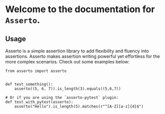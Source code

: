 # Welcome to the documentation for `Asserto`.

## Usage

Asserto is a simple assertion library to add flexibility and fluency into assertions.  Asserto
makes assertion writing powerful yet effortless for the more complex scenarios.  Check out some
examples below:

``` { .python .annotate }
from asserto import asserto


def test_something():
    asserto((5, 6, 7)).is_length(3).equals((5,6,7))

# Or if you are using the `asserto-pytest` plugin:
def test_with_pytest(asserto):
    asserto("Hello").is_length(5).matches(r"^[A-Z][a-z]{4}$")
```
